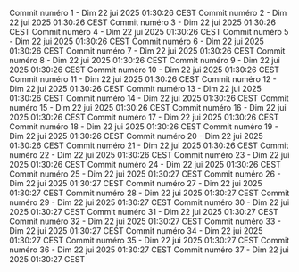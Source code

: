 Commit numéro 1 - Dim 22 jui 2025 01:30:26 CEST
Commit numéro 2 - Dim 22 jui 2025 01:30:26 CEST
Commit numéro 3 - Dim 22 jui 2025 01:30:26 CEST
Commit numéro 4 - Dim 22 jui 2025 01:30:26 CEST
Commit numéro 5 - Dim 22 jui 2025 01:30:26 CEST
Commit numéro 6 - Dim 22 jui 2025 01:30:26 CEST
Commit numéro 7 - Dim 22 jui 2025 01:30:26 CEST
Commit numéro 8 - Dim 22 jui 2025 01:30:26 CEST
Commit numéro 9 - Dim 22 jui 2025 01:30:26 CEST
Commit numéro 10 - Dim 22 jui 2025 01:30:26 CEST
Commit numéro 11 - Dim 22 jui 2025 01:30:26 CEST
Commit numéro 12 - Dim 22 jui 2025 01:30:26 CEST
Commit numéro 13 - Dim 22 jui 2025 01:30:26 CEST
Commit numéro 14 - Dim 22 jui 2025 01:30:26 CEST
Commit numéro 15 - Dim 22 jui 2025 01:30:26 CEST
Commit numéro 16 - Dim 22 jui 2025 01:30:26 CEST
Commit numéro 17 - Dim 22 jui 2025 01:30:26 CEST
Commit numéro 18 - Dim 22 jui 2025 01:30:26 CEST
Commit numéro 19 - Dim 22 jui 2025 01:30:26 CEST
Commit numéro 20 - Dim 22 jui 2025 01:30:26 CEST
Commit numéro 21 - Dim 22 jui 2025 01:30:26 CEST
Commit numéro 22 - Dim 22 jui 2025 01:30:26 CEST
Commit numéro 23 - Dim 22 jui 2025 01:30:26 CEST
Commit numéro 24 - Dim 22 jui 2025 01:30:26 CEST
Commit numéro 25 - Dim 22 jui 2025 01:30:27 CEST
Commit numéro 26 - Dim 22 jui 2025 01:30:27 CEST
Commit numéro 27 - Dim 22 jui 2025 01:30:27 CEST
Commit numéro 28 - Dim 22 jui 2025 01:30:27 CEST
Commit numéro 29 - Dim 22 jui 2025 01:30:27 CEST
Commit numéro 30 - Dim 22 jui 2025 01:30:27 CEST
Commit numéro 31 - Dim 22 jui 2025 01:30:27 CEST
Commit numéro 32 - Dim 22 jui 2025 01:30:27 CEST
Commit numéro 33 - Dim 22 jui 2025 01:30:27 CEST
Commit numéro 34 - Dim 22 jui 2025 01:30:27 CEST
Commit numéro 35 - Dim 22 jui 2025 01:30:27 CEST
Commit numéro 36 - Dim 22 jui 2025 01:30:27 CEST
Commit numéro 37 - Dim 22 jui 2025 01:30:27 CEST
